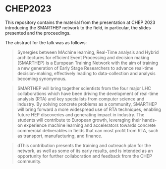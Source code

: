 # CHEP2023
This repository contains the material from the presentation at CHEP 2023 introducing the SMARTHEP network to the field, in particular, the slides presented and the proceedings.

The abstract for the talk was as follows:
> Synergies between MAchine learning, Real-Time analysis and Hybrid architectures for efficient Event Processing and decision making (SMARTHEP) is a European Training Network with the aim of training a new generation of Early Stage Researchers to advance real-time decision-making, effectively leading to data-collection and analysis becoming synonymous.

> SMARTHEP will bring together scientists from the four major LHC collaborations which have been driving the development of real-time analysis (RTA) and key specialists from computer science and industry. By solving concrete problems as a community, SMARTHEP will bring forward a more widespread use of RTA techniques, enabling future HEP discoveries and generating impact in industry.
The students will contribute to European growth, leveraging their hands-on experience machine learning and accelerators towards concrete commercial deliverables in fields that can most profit from RTA, such as transport, manufacturing, and finance.

> dThis contribution presents the training and outreach plan for the network, as well as some of its early results, and is intended as an opportunity for further collaboration and feedback from the CHEP community.
